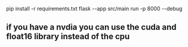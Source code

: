 pip install -r requirements.txt
 flask --app src/main run -p 8000 --debug

## if you have a nvdia you can use the cuda and float16 library instead of the cpu